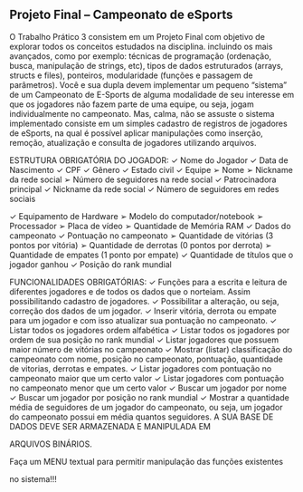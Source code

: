 ## Projeto Final – Campeonato de eSports

O Trabalho Prático 3 consistem em um Projeto Final com objetivo de
explorar todos os conceitos estudados na disciplina. incluindo os mais
avançados, como por exemplo: técnicas de programação (ordenação, busca,
manipulação de strings, etc), tipos de dados estruturados (arrays, structs e files),
ponteiros, modularidade (funções e passagem de parâmetros).
Você e sua dupla devem implementar um pequeno “sistema” de um
Campeonato de E-Sports de alguma modalidade de seu interesse em que os
jogadores não fazem parte de uma equipe, ou seja, jogam individualmente no
campeonato.
Mas, calma, não se assuste o sistema implementado consiste em um
simples cadastro de registros de jogadores de eSports, na qual é possível aplicar
manipulações como inserção, remoção, atualização e consulta de jogadores
utilizando arquivos.

ESTRUTURA OBRIGATÓRIA DO JOGADOR:
✓ Nome do Jogador
✓ Data de Nascimento
✓ CPF
✓ Gênero
✓ Estado civil
✓ Equipe
➢ Nome
➢ Nickname da rede social
➢ Número de seguidores na rede social
✓ Patrocinadora principal
✓ Nickname da rede social
✓ Número de seguidores em redes sociais

✓ Equipamento de Hardware
➢ Modelo do computador/notebook
➢ Processador
➢ Placa de vídeo
➢ Quantidade de Memória RAM
✓ Dados do campeonato
✓ Pontuação no campeonato
➢ Quantidade de vitórias (3 pontos por vitória)
➢ Quantidade de derrotas (0 pontos por derrota)
➢ Quantidade de empates (1 ponto por empate)
✓ Quantidade de títulos que o jogador ganhou
✓ Posição do rank mundial

FUNCIONALIDADES OBRIGATÓRIAS:
✓ Funções para a escrita e leitura de diferentes jogadores e de todos os
dados que o norteiam. Assim possibilitando cadastro de jogadores.
✓ Possibilitar a alteração, ou seja, correção dos dados de um jogador.
✓ Inserir vitória, derrota ou empate para um jogador e com isso atualizar
sua pontuação no campeonato.
✓ Listar todos os jogadores ordem alfabética
✓ Listar todos os jogadores por ordem de sua posição no rank mundial
✓ Listar jogadores que possuem maior número de vitórias no campeonato
✓ Mostrar (listar) classificação do campeonato com nome, posição no
campeonato, pontuação, quantidade de vitorias, derrotas e empates.
✓ Listar jogadores com pontuação no campeonato maior que um certo
valor
✓ Listar jogadores com pontuação no campeonato menor que um certo
valor
✓ Buscar um jogador por nome
✓ Buscar um jogador por posição no rank mundial
✓ Mostrar a quantidade média de seguidores de um jogador do
campeonato, ou seja, um jogador do campeonato possui em média
quantos seguidores.
A SUA BASE DE DADOS DEVE SER ARMAZENADA E MANIPULADA EM

ARQUIVOS BINÁRIOS.

Faça um MENU textual para permitir manipulação das funções existentes

no sistema!!!
